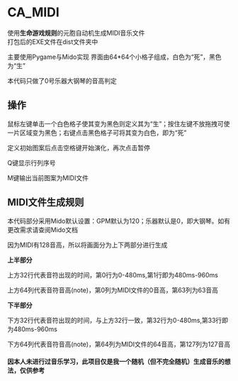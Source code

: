 # CA_MIDI 
使用**生命游戏规则**的元胞自动机生成MIDI音乐文件  
打包后的EXE文件在dist文件夹中
    
主要使用Pygame与Mido实现 
界面由64*64个小格子组成，白色为“死”，黑色为“生”
    
本代码只做了0号乐器大钢琴的音高判定  
  
## 操作
鼠标左键单击一个白色格子使其变为黑色则定义其为“生”；按住左键不放拖拽可使一片区域变为黑色；右键点击黑色格子可将其变为白色，即为“死” 
        
定义初始图案后点击空格键开始演化，再次点击暂停  
    
Q键显示行列序号  
    
M键输出当前图案为MIDI文件     
    



## MIDI文件生成规则   
本代码部分采用Mido默认设置：GPM默认为120；乐器默认是0，即大钢琴。如有更改需求请查阅Mido文档   
  
因为MIDI有128音高，所以将画面分为上下两部分进行生成   
  
**上半部分**  
  
上方32行代表音符出现的时间，第0行为0-480ms,第1行即为480ms-960ms 
    
上方64列代表音符音高(note)，第0列为MIDI文件的0音高，第63列为63音高  
    
**下半部分**  
  
下方32行代表音符出现的时间，与上方32行一致，第32行为0-480ms,第33行即为480ms-960ms
    
下方64列代表音符音高(note)，第64列为MIDI文件的64音高，第127列为127音高  
      

#### 因本人未进行过音乐学习，此项目仅是我一个随机（但不完全随机）生成音乐的想法，仅供参考  
